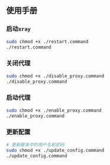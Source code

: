 ## 使用手册


### 启动`xray`

```bash
sudo chmod +x ./restart.command
./restart.command
```
### 关闭代理

```bash
sudo chmod +x ./disable_proxy.command
./disable_proxy.command
```
### 启动代理

```bash
sudo chmod +x ./enable_proxy.command
./enable_proxy.command
```
### 更新配置

```bash
# 更新脚本中的用户名和密码
sudo chmod +x ./update_config.command
./update_config.command
```
